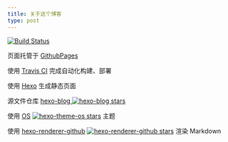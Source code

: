 ```yaml
---
title: 关于这个博客
type: post
---
```


[![Build Status](https://travis-ci.com/zowiegong/hexo-blog.svg?branch=master)](https://travis-ci.com/zowiegong/hexo-blog)


页面托管于 [GithubPages](https://pages.github.com/)

使用 [Travis CI](https://travis-ci.com/zowiegong/hexo-blog) 完成自动化构建、部署

使用 [Hexo](https://hexo.io/zh-cn/docs/index.html) 生成静态页面

源文件仓库
[hexo-blog ](https://github.com/zowiegong/hexo-blog)
[![hexo-blog stars](https://img.shields.io/github/stars/zowiegong/hexo-blog.svg?style=social)](https://github.com/zowiegong/hexo-blog)

使用
[OS](https://github.com/zowiegong/hexo-theme-os)
[![hexo-theme-os stars](https://img.shields.io/github/stars/zowiegong/hexo-theme-os.svg?style=social)](https://github.com/zowiegong/hexo-theme-os)
主题

使用
[hexo-renderer-github](https://github.com/zowiegong/hexo-renderer-github)
[![hexo-renderer-github stars](https://img.shields.io/github/stars/zowiegong/hexo-renderer-github.svg?style=social)](https://github.com/zowiegong/hexo-renderer-github)
渲染 Markdown
